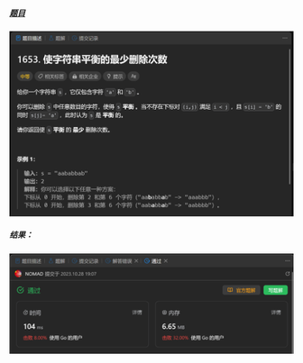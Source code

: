 ##### [题目](https://leetcode.cn/problems/minimum-deletions-to-make-string-balanced/description/)
![pic](img.png)
##### 结果：
![pic](result.png)